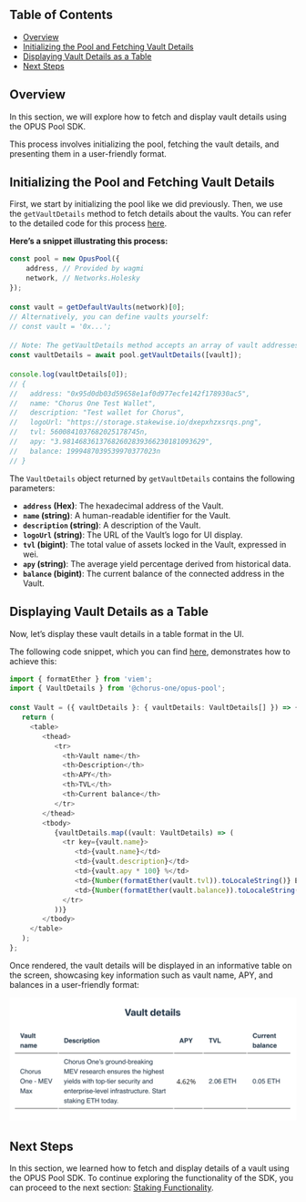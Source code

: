 ## Table of Contents

-   [Overview](#overview)
-   [Initializing the Pool and Fetching Vault Details](#initializing-the-pool-and-fetching-vault-details)
-   [Displaying Vault Details as a Table](#displaying-vault-details-as-a-table)
-   [Next Steps](#next-steps)

## Overview

In this section, we will explore how to fetch and display vault details using the OPUS Pool SDK.

This process involves initializing the pool, fetching the vault details, and presenting them in a user-friendly format.

## Initializing the Pool and Fetching Vault Details

First, we start by initializing the pool like we did previously. Then, we use the `getVaultDetails` method to fetch details about the vaults. You can refer to the detailed code for this process [here][get-vault-details-usage].

**Here’s a snippet illustrating this process:**

```typescript
const pool = new OpusPool({
    address, // Provided by wagmi
    network, // Networks.Holesky
});

const vault = getDefaultVaults(network)[0];
// Alternatively, you can define vaults yourself:
// const vault = '0x...';

// Note: The getVaultDetails method accepts an array of vault addresses.
const vaultDetails = await pool.getVaultDetails([vault]);

console.log(vaultDetails[0]);
// {
//   address: "0x95d0db03d59658e1af0d977ecfe142f178930ac5",
//   name: "Chorus One Test Wallet",
//   description: "Test wallet for Chorus",
//   logoUrl: "https://storage.stakewise.io/dxepxhzxsrqs.png",
//   tvl: 5600841037682025178745n,
//   apy: "3.98146836137682602839366230181093629",
//   balance: 1999487039539970377023n
// }
```

The `VaultDetails` object returned by `getVaultDetails` contains the following parameters:

-   **`address` (Hex)**: The hexadecimal address of the Vault.
-   **`name` (string)**: A human-readable identifier for the Vault.
-   **`description` (string)**: A description of the Vault.
-   **`logoUrl` (string)**: The URL of the Vault’s logo for UI display.
-   **`tvl` (bigint)**: The total value of assets locked in the Vault, expressed in wei.
-   **`apy` (string)**: The average yield percentage derived from historical data.
-   **`balance` (bigint)**: The current balance of the connected address in the Vault.

## Displaying Vault Details as a Table

Now, let’s display these vault details in a table format in the UI.

The following code snippet, which you can find [here][get-vault-details-ui], demonstrates how to achieve this:

```typescript
import { formatEther } from 'viem';
import { VaultDetails } from '@chorus-one/opus-pool';

const Vault = ({ vaultDetails }: { vaultDetails: VaultDetails[] }) => {
   return (
     <table>
        <thead>
           <tr>
             <th>Vault name</th>
             <th>Description</th>
             <th>APY</th>
             <th>TVL</th>
             <th>Current balance</th>
           </tr>
        </thead>
        <tbody>
           {vaultDetails.map((vault: VaultDetails) => (
             <tr key={vault.name}>
                <td>{vault.name}</td>
                <td>{vault.description}</td>
                <td>{vault.apy * 100} %</td>
                <td>{Number(formatEther(vault.tvl)).toLocaleString()} ETH</td>
                <td>{Number(formatEther(vault.balance)).toLocaleString()} ETH</td>
             </tr>
           ))}
        </tbody>
     </table>
   );
};
```

Once rendered, the vault details will be displayed in an informative table on the screen, showcasing key information such as vault name, APY, and balances in a user-friendly format:

![Vault details](../media/vaultDetails.png)

## Next Steps

In this section, we learned how to fetch and display details of a vault using the OPUS Pool SDK. To continue exploring the functionality of the SDK, you can proceed to the next section: [Staking Functionality][stake].

[get-vault-details-usage]: https://github.com/ChorusOne/opus-pool-demo/blob/main/src/hooks/useVaultDetails.ts#L43
[get-vault-details-ui]: https://github.com/ChorusOne/opus-pool-demo/blob/main/src/components/Vault.tsx#L31
[stake]: ./3-stake.md

